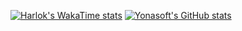 [![Harlok's WakaTime stats](https://github-readme-stats.vercel.app/api/wakatime?username=ffflabs)](https://github.com/anuraghazra/github-readme-stats)
[![Yonasoft's GitHub stats](https://github-readme-stats.vercel.app/api/top-langs/?username=yonasoft&layout=pie&langs_count=8)](https://github.com/yonasoft/github-readme-stats)
